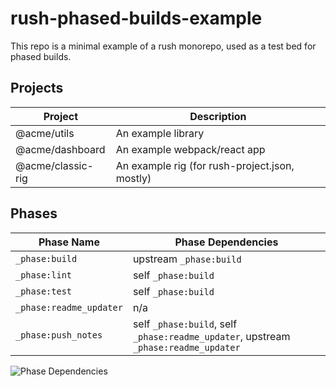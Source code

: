 # rush-phased-builds-example

This repo is a minimal example of a rush monorepo, used as a test bed for phased builds.

## Projects

Project           | Description
----------------  | -----------
@acme/utils       | An example library
@acme/dashboard   | An example webpack/react app
@acme/classic-rig | An example rig (for rush-project.json, mostly)

## Phases

Phase Name              | Phase Dependencies
----------------------- | ------------------
`_phase:build`          | upstream `_phase:build`
`_phase:lint`           | self `_phase:build`
`_phase:test`           | self `_phase:build`
`_phase:readme_updater` | n/a
`_phase:push_notes`     | self `_phase:build`, self `_phase:readme_updater`, upstream `_phase:readme_updater`

![Phase Dependencies](http://www.plantuml.com/plantuml/proxy?cache=no&src=https://raw.githubusercontent.com/elliot-nelson/rush-phased-builds-example/main/phases.uml)
